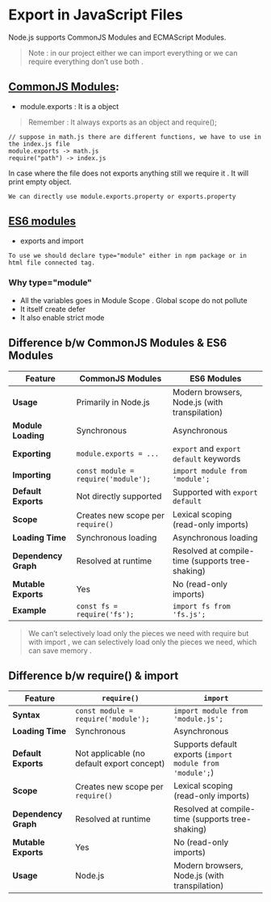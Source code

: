 # Export in JavaScript Files 

Node.js supports CommonJS Modules and ECMAScript Modules.
> Note : in our project either we can import everything or we can require everything don’t use both .
## [CommonJS Modules](./common%20module): 
- module.exports : It is a object 
> Remember : It always exports as an object 
and require(); 
``` 
// suppose in math.js there are different functions, we have to use in the index.js file
module.exports -> math.js
require("path") -> index.js
```
In case where the file does not exports anything still we require it . It will print empty object. 
```
We can directly use module.exports.property or exports.property 
```

## [ ES6 modules ](./ES6%20module)
- exports and import 

```
To use we should declare type="module" either in npm package or in html file connected tag. 
```
### Why type="module"

- All the variables goes in Module Scope . Global scope do not pollute
- It itself create defer
- It also enable strict mode 

## Difference b/w CommonJS Modules & ES6 Modules  


| Feature                       | CommonJS Modules                             | ES6 Modules                                     |
|-------------------------------|----------------------------------------------|-------------------------------------------------|
| **Usage**                     | Primarily in Node.js                         | Modern browsers, Node.js (with transpilation)   |
| **Module Loading**            | Synchronous                                  | Asynchronous                                    |
| **Exporting**                 | `module.exports = ...`                       | `export` and `export default` keywords          |
| **Importing**                 | `const module = require('module');`          | `import module from 'module';`                  |
| **Default Exports**           | Not directly supported                       | Supported with `export default`                 |
| **Scope**                     | Creates new scope per `require()`            | Lexical scoping (read-only imports)             |
| **Loading Time**              | Synchronous loading                          | Asynchronous loading                            | 
| **Dependency Graph**          | Resolved at runtime                          | Resolved at compile-time (supports tree-shaking)|
| **Mutable Exports**           | Yes                                          | No (read-only imports)                          |
| **Example**                   | `const fs = require('fs');`                  | `import fs from 'fs.js';`                       |

> We can’t selectively load only the pieces we need with require but with import , we can selectively load only the pieces we need, which can save memory . 

## Difference b/w require() &  import 


| Feature                     | `require()`                                     | `import`                                       |
|-----------------------------|-------------------------------------------------|------------------------------------------------|
| **Syntax**                  | `const module = require('module');`             | `import module from 'module.js';`               |
| **Loading Time**            | Synchronous                                    | Asynchronous                                   |
| **Default Exports**         | Not applicable (no default export concept)      | Supports default exports (`import module from 'module';`) |
| **Scope**                   | Creates new scope per `require()`              | Lexical scoping (read-only imports)            |
| **Dependency Graph**        | Resolved at runtime                            | Resolved at compile-time (supports tree-shaking)|
| **Mutable Exports**         | Yes                                             | No (read-only imports)                         |
| **Usage**                   | Node.js                                         | Modern browsers, Node.js (with transpilation)  |

